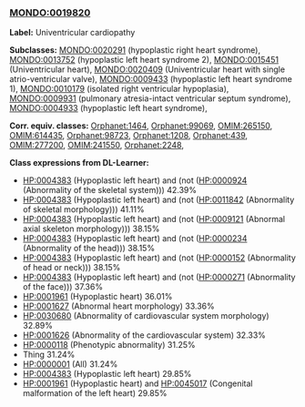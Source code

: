 
### [MONDO:0019820](http://purl.obolibrary.org/obo/MONDO_0019820)
**Label:** Univentricular cardiopathy

**Subclasses:** [MONDO:0020291](http://purl.obolibrary.org/obo/MONDO_0020291) (hypoplastic right heart syndrome), [MONDO:0013752](http://purl.obolibrary.org/obo/MONDO_0013752) (hypoplastic left heart syndrome 2), [MONDO:0015451](http://purl.obolibrary.org/obo/MONDO_0015451) (Univentricular heart), [MONDO:0020409](http://purl.obolibrary.org/obo/MONDO_0020409) (Univentricular heart with single atrio-ventricular valve), [MONDO:0009433](http://purl.obolibrary.org/obo/MONDO_0009433) (hypoplastic left heart syndrome 1), [MONDO:0010179](http://purl.obolibrary.org/obo/MONDO_0010179) (isolated right ventricular hypoplasia), [MONDO:0009931](http://purl.obolibrary.org/obo/MONDO_0009931) (pulmonary atresia-intact ventricular septum syndrome), [MONDO:0004933](http://purl.obolibrary.org/obo/MONDO_0004933) (hypoplastic left heart syndrome), 

**Corr. equiv. classes:** [Orphanet:1464](http://www.orpha.net/ORDO/Orphanet_1464), [Orphanet:99069](http://www.orpha.net/ORDO/Orphanet_99069), [OMIM:265150](http://purl.obolibrary.org/obo/OMIM_265150), [OMIM:614435](http://purl.obolibrary.org/obo/OMIM_614435), [Orphanet:98723](http://www.orpha.net/ORDO/Orphanet_98723), [Orphanet:1208](http://www.orpha.net/ORDO/Orphanet_1208), [Orphanet:439](http://www.orpha.net/ORDO/Orphanet_439), [OMIM:277200](http://purl.obolibrary.org/obo/OMIM_277200), [OMIM:241550](http://purl.obolibrary.org/obo/OMIM_241550), [Orphanet:2248](http://www.orpha.net/ORDO/Orphanet_2248), 

**Class expressions from DL-Learner:**

- [HP:0004383](http://purl.obolibrary.org/obo/HP_0004383) (Hypoplastic left heart) and (not ([HP:0000924](http://purl.obolibrary.org/obo/HP_0000924) (Abnormality of the skeletal system))) 42.39%
- [HP:0004383](http://purl.obolibrary.org/obo/HP_0004383) (Hypoplastic left heart) and (not ([HP:0011842](http://purl.obolibrary.org/obo/HP_0011842) (Abnormality of skeletal morphology))) 41.11%
- [HP:0004383](http://purl.obolibrary.org/obo/HP_0004383) (Hypoplastic left heart) and (not ([HP:0009121](http://purl.obolibrary.org/obo/HP_0009121) (Abnormal axial skeleton morphology))) 38.15%
- [HP:0004383](http://purl.obolibrary.org/obo/HP_0004383) (Hypoplastic left heart) and (not ([HP:0000234](http://purl.obolibrary.org/obo/HP_0000234) (Abnormality of the head))) 38.15%
- [HP:0004383](http://purl.obolibrary.org/obo/HP_0004383) (Hypoplastic left heart) and (not ([HP:0000152](http://purl.obolibrary.org/obo/HP_0000152) (Abnormality of head or neck))) 38.15%
- [HP:0004383](http://purl.obolibrary.org/obo/HP_0004383) (Hypoplastic left heart) and (not ([HP:0000271](http://purl.obolibrary.org/obo/HP_0000271) (Abnormality of the face))) 37.36%
- [HP:0001961](http://purl.obolibrary.org/obo/HP_0001961) (Hypoplastic heart) 36.01%
- [HP:0001627](http://purl.obolibrary.org/obo/HP_0001627) (Abnormal heart morphology) 33.36%
- [HP:0030680](http://purl.obolibrary.org/obo/HP_0030680) (Abnormality of cardiovascular system morphology) 32.89%
- [HP:0001626](http://purl.obolibrary.org/obo/HP_0001626) (Abnormality of the cardiovascular system) 32.33%
- [HP:0000118](http://purl.obolibrary.org/obo/HP_0000118) (Phenotypic abnormality) 31.25%
- Thing 31.24%
- [HP:0000001](http://purl.obolibrary.org/obo/HP_0000001) (All) 31.24%
- [HP:0004383](http://purl.obolibrary.org/obo/HP_0004383) (Hypoplastic left heart) 29.85%
- [HP:0001961](http://purl.obolibrary.org/obo/HP_0001961) (Hypoplastic heart) and [HP:0045017](http://purl.obolibrary.org/obo/HP_0045017) (Congenital malformation of the left heart) 29.85%


